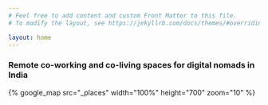 ```yaml
---
# Feel free to add content and custom Front Matter to this file.
# To modify the layout, see https://jekyllrb.com/docs/themes/#overriding-theme-defaults

layout: home
---
```


### Remote co-working and co-living spaces for digital nomads in India

{% google_map src="_places" width="100%" height="700" zoom="10" %}